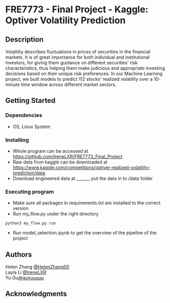 # FRE7773 - Final Project - Kaggle: Optiver Volatility Prediction

## Description

Volatility describes fluctuations in prices of securities in the financial markets. It is of great importance for both individual and institutional investors, for giving them guidance on different securities' risk characteristics, thus helping them make judicious and appropriate investing decisions based on their unique risk preferences. In our Machine Learning project, we built models to predict 112 stocks' realized volatility over a 10-minute time window across different market sectors.

## Getting Started

### Dependencies

* OS, Linux System

### Installing

* Whole program can be accessed at https://github.com/IreneLXR/FRE7773_Final_Project
* Raw data from kaggle can be downloaded at https://www.kaggle.com/competitions/optiver-realized-volatility-prediction/data
* Download engineered data at ______, put the data in to /data folder

### Executing program

* Make sure all packages in requirements.txt are installed to the correct version
* Run my_flow.py under the right directory
```
python3 my_flow.py run
```
* Run model_selection.ipynb to get the overview of the pipeline of the project

## Authors

Helen Zhang [@HelenZhang00](https://github.com/HelenZhang00)  
Layla Li [@IreneLXR](https://github.com/IreneLXR)  
Yu Gu[@guyuuuuu](https://github.com/guyuuuuu)

## Acknowledgments

